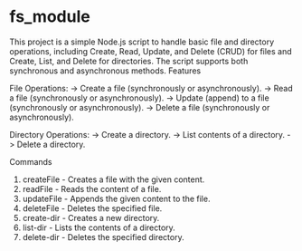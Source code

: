 # fs_module

This project is a simple Node.js script to handle basic file and directory operations, including Create, Read, Update, and Delete (CRUD) for files and Create, List, and Delete for directories. The script supports both synchronous and asynchronous methods.
Features

  File Operations:
       -> Create a file (synchronously or asynchronously).
       -> Read a file (synchronously or asynchronously).
       -> Update (append) to a file (synchronously or asynchronously).
       -> Delete a file (synchronously or asynchronously).

  Directory Operations:
       -> Create a directory.
       -> List contents of a directory.
       -> Delete a directory.
       
  Commands
  1. createFile <fileName> <content> - Creates a file with the given content.
  2. readFile <fileName> - Reads the content of a file.
  3. updateFile <fileName> <content> - Appends the given content to the file.
  4. deleteFile <fileName> - Deletes the specified file.
  5. create-dir <dirName> - Creates a new directory.
  6. list-dir <dirName> - Lists the contents of a directory.
  7. delete-dir <dirName> - Deletes the specified directory.
